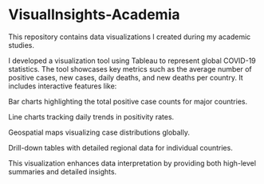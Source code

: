 # VisualInsights-Academia
This repository contains data visualizations I created during my academic studies.

I developed a visualization tool using Tableau to represent global COVID-19 statistics. The tool showcases key metrics such as the average number of positive cases, new cases, daily deaths, and new deaths per country. It includes interactive features like:

Bar charts highlighting the total positive case counts for major countries.

Line charts tracking daily trends in positivity rates.

Geospatial maps visualizing case distributions globally.

Drill-down tables with detailed regional data for individual countries.

This visualization enhances data interpretation by providing both high-level summaries and detailed insights.
